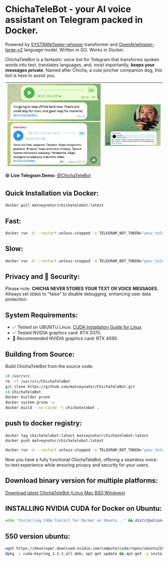 # ChichaTeleBot - your AI voice assistant on Telegram packed in Docker.

Powered by [SYSTRAN/faster-whisper](https://github.com/SYSTRAN/faster-whisper) transformer and [OpenAI/whisper-large-v2](https://huggingface.co/openai/whisper-large-v2) language model. Written in GO. Works in Docker.

ChichaTeleBot is a fantastic voice bot for Telegram that transforms spoken words into text, translates languages, and, most importantly, **keeps your messages private**. Named after Chicha, a cute pincher companion dog, this bot is here to assist you.


| <img src="https://github.com/matveynator/ChichaTeleBot/blob/main/apollo11.png?raw=true" width="100%">  <img src="https://github.com/matveynator/ChichaTeleBot/blob/main/chanelVoiceMemo.png?raw=true" width="100%"> | <img src="https://github.com/matveynator/ChichaTeleBot/blob/main/tom-yam.png?raw=true" width="100%" > |
| --- | --- |




🟢 **Live Telegram Demo:** [@ChichaTeleBot](https://t.me/ChichaTeleBot)

## Quick Installation via Docker:

```bash
docker pull matveynator/chichatelebot:latest
```

## Fast:
```bash
docker run -d --restart unless-stopped -e TELEGRAM_BOT_TOKEN="your_telegram_bot_token" --gpus all --cap-add=sys_nice --name "your_telegram_bot_name" matveynator/chichatelebot:latest
```

## Slow:
```bash
docker run -d --restart unless-stopped -e TELEGRAM_BOT_TOKEN="your_telegram_bot_token" --cap-add=sys_nice --name "your_telegram_bot_name" matveynator/chichatelebot:latest
```

## Privacy and 🔐 Security:
Please note: **CHICHA NEVER STORES YOUR TEXT OR VOICE MESSAGES.**
Allways set `DEBUG` to "false" to disable debugging, enhancing user data protection.

## System Requirements:
- ✅ Tested on UBUNTU Linux: [CUDA Installation Guide for Linux](https://docs.nvidia.com/cuda/cuda-installation-guide-linux/index.html)
- ✅ Tested NVIDIA graphics card: RTX 2070.
- 🚀 Recommended NVIDIA graphics card: RTX 4090.

## Building from Source:
Build ChichaTeleBot from the source code:

```bash
cd /usr/src
rm -rf /usr/src/ChichaTeleBot
git clone https://github.com/matveynator/ChichaTeleBot.git
cd ChichaTeleBot
docker builder prune
docker system prune -a
docker build --no-cache -t chichatelebot .
```
## push to docker registry:
```
docker tag chichatelebot:latest matveynator/chichatelebot:latest 
docker push matveynator/chichatelebot:latest
```

```bash
docker run -d --restart unless-stopped -e TELEGRAM_BOT_TOKEN="your_telegram_bot_token" --gpus all --cap-add=sys_nice --name "your_telegram_bot_name" chichatelebot
```
Now you have a fully functional ChichaTeleBot, offering a seamless voice-to-text experience while ensuring privacy and security for your users.

## Download binary version for multiple platforms:

[Download latest ChichaTeleBot (Linux,Mac,BSD,Windows)](http://files.matveynator.ru/ChichaTeleBot/latest)

## INSTALLING NVIDIA CUDA for Docker on Ubuntu:
```bash
echo "Installing CUDA Toolkit for Docker on Ubuntu..." && distribution=$(. /etc/os-release; echo $ID$VERSION_ID) && curl -fsSL https://nvidia.github.io/libnvidia-container/gpgkey | gpg --dearmor -o /usr/share/keyrings/nvidia-container-toolkit-keyring.gpg && curl -s -L https://nvidia.github.io/libnvidia-container/$distribution/libnvidia-container.list | sed 's#deb https://#deb [signed-by=/usr/share/keyrings/nvidia-container-toolkit-keyring.gpg] https://#g' | tee /etc/apt/sources.list.d/nvidia-container-toolkit.list && apt-get update && apt-get -y install --reinstall nvidia-utils-535-server libnvidia-compute-535-server nvidia-dkms-535-server && apt-get install -y nvidia-container-toolkit && systemctl restart docker && echo "CUDA Toolkit installation completed."
```

## 550 version ubuntu:
```bash
wget https://developer.download.nvidia.com/compute/cuda/repos/ubuntu2204/x86_64/cuda-keyring_1.1-1_all.deb
dpkg -i cuda-keyring_1.1-1_all.deb; apt-get update && apt-get -y install cuda-toolkit-12-4 nvidia-driver-550-open cuda-drivers-550 nvidia-modprobe nvidia-container-toolkit; && systemctl restart docker && echo "CUDA Toolkit installation completed."
```



